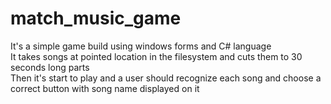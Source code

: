 # match_music_game <br/>
It's a simple game build using windows forms and C# language<br/>
It takes songs at pointed location in the filesystem and cuts them to 30 seconds long parts <br/>
Then it's start to play and a user should recognize each song and choose a correct button with song name displayed on it
